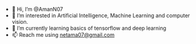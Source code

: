 - 👋 Hi, I’m @AmanN07
- 👀 I’m interested in Artificial Intelligence, Machine Learning and computer vision.  
- 🌱 I’m currently learning basics of tensorflow and deep learning
- 📫 Reach me using netama07@gmail.com

<!---
AmanN07/AmanN07 is a ✨ special ✨ repository because its `README.md` (this file) appears on your GitHub profile.
You can click the Preview link to take a look at your changes.
--->
